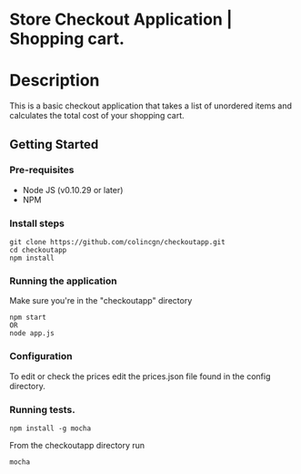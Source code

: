 # Store Checkout Application | Shopping cart.

# Description

This is a basic checkout application that takes a list of unordered items and calculates the total cost of your shopping cart.

## Getting Started

### Pre-requisites
 * Node JS (v0.10.29 or later)
 * NPM

### Install steps
```
git clone https://github.com/colincgn/checkoutapp.git
cd checkoutapp
npm install
```

### Running the application
Make sure you're in the "checkoutapp" directory
```
npm start
OR
node app.js
```

### Configuration
To edit or check the prices edit the prices.json file found in the config directory.

### Running tests.
```
npm install -g mocha
```
From the checkoutapp directory run
```
mocha
```

